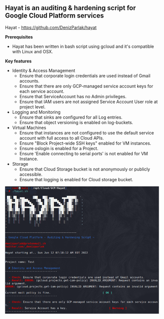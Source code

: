 
## Hayat is an auditing & hardening script for Google Cloud Platform services 

Hayat - https://github.com/DenizParlak/hayat

**Prerequisites** 
* Hayat has been written in bash script using gcloud and it's compatible with Linux and OSX.

**Key features**
* Identity & Access Management
  * Ensure that corporate login credentials are used instead of Gmail accounts.
  * Ensure that there are only GCP-managed service account keys for each service account.
  * Ensure that ServiceAccount has no Admin privileges.
  * Ensure that IAM users are not assigned Service Account User role at project level.
* Logging and Monitoring 
  * Ensure that sinks are configured for all Log entries.
  * Ensure that object versioning is enabled on log-buckets.
* Virtual Machines
  * Ensure that instances are not configured to use the default service account with full access to all Cloud APIs.
  * Ensure "Block Project-wide SSH keys" enabled for VM instances.
  * Ensure oslogin is enabled for a Project.
  * Ensure 'Enable connecting to serial ports' is not enabled for VM Instance.
* Storage
  * Ensure that Cloud Storage bucket is not anonymously or publicly accessible.
  * Ensure that logging is enabled for Cloud storage bucket.

![Import Module](./Screenshots/Hayat_1.png)
